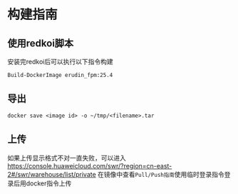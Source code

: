 # 构建指南

## 使用redkoi脚本

安装完redkoi后可以执行以下指令构建

```shell
Build-DockerImage erudin_fpm:25.4
```

## 导出

```shell
docker save <image id> -o ~/tmp/<filename>.tar
```

## 上传

如果上传显示格式不对一直失败，可以进入 https://console.huaweicloud.com/swr/?region=cn-east-2#/swr/warehouse/list/private 在镜像中查看`Pull/Push指南`使用临时登录指令登录后用docker指令上传
